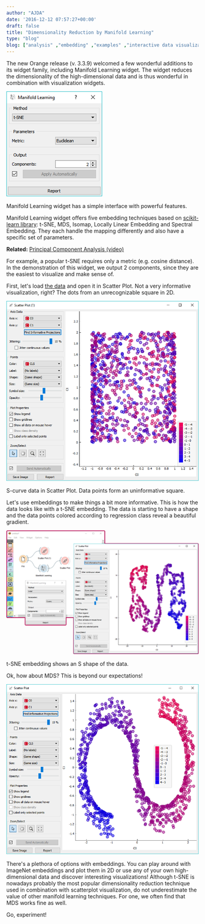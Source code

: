 ```yaml
---
author: "AJDA"
date: '2016-12-12 07:57:27+00:00'
draft: false
title: "Dimensionality Reduction by Manifold Learning"
type: "blog"
blog: ["analysis" ,"embedding" ,"examples" ,"interactive data visualization"  ,"orange3" ,"unsupervised" ,"visualization" ,"widget" ]
---
```


The new Orange release (v. 3.3.9) welcomed a few wonderful additions to its widget family, including Manifold Learning widget. The widget reduces the dimensionality of the high-dimensional data and is thus wonderful in combination with visualization widgets.

![](manifold-learning.png)

Manifold Learning widget has a simple interface with powerful features.



Manifold Learning widget offers five embedding techniques based on [scikit-learn library](http://scikit-learn.org/stable/modules/manifold.html): t-SNE, MDS, Isomap, Locally Linear Embedding and Spectral Embedding. They each handle the mapping differently and also have a specific set of parameters.


**Related:** [Principal Component Analysis (video)](https://www.youtube.com/watch?v=OmaAC8a52YI)


For example, a popular t-SNE requires only a metric (e.g. cosine distance). In the demonstration of this widget, we output 2 components, since they are the easiest to visualize and make sense of.

First, let's load [the data](https://raw.githubusercontent.com/ajdapretnar/datasets/master/data/s-manifold.tab) and open it in Scatter Plot. Not a very informative visualization, right? The dots from an unrecognizable square in 2D.

![](SP-normal.png)

S-curve data in Scatter Plot. Data points form an uninformative square.



Let's use embeddings to make things a bit more informative. This is how the data looks like with a t-SNE embedding. The data is starting to have a shape and the data points colored according to regression class reveal a beautiful gradient.

![](manifold-t-sne.png)

t-SNE embedding shows an S shape of the data.



Ok, how about MDS? This is beyond our expectations!

![](SP-mds.png)



There's a plethora of options with embeddings. You can play around with ImageNet embeddings and plot them in 2D or use any of your own high-dimensional data and discover interesting visualizations! Although t-SNE is nowadays probably the most popular dimensionality reduction technique used in combination with scatterplot visualization, do not underestimate the value of other manifold learning techniques. For one, we often find that MDS works fine as well.



Go, experiment!
